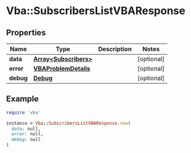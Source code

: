 # Vba::SubscribersListVBAResponse

## Properties

| Name | Type | Description | Notes |
| ---- | ---- | ----------- | ----- |
| **data** | [**Array&lt;Subscribers&gt;**](Subscribers.md) |  | [optional] |
| **error** | [**VBAProblemDetails**](VBAProblemDetails.md) |  | [optional] |
| **debug** | [**Debug**](Debug.md) |  | [optional] |

## Example

```ruby
require 'vba'

instance = Vba::SubscribersListVBAResponse.new(
  data: null,
  error: null,
  debug: null
)
```

